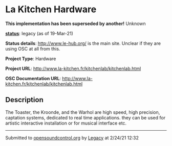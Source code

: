 # La Kitchen Hardware

**This implementation has been superseded by another!**
Unknown

**[status](../implementation-status.html)**: legacy (as of 19-Mar-21)

**Status details**: 
http://www.le-hub.org/ is the main site. Unclear if they are using OSC at all from this.

**Project Type**: Hardware

**Project URL**: <http://www.la-kitchen.fr/kitchenlab/kitchenlab.html>

**OSC Documentation URL**: <http://www.la-kitchen.fr/kitchenlab/kitchenlab.html>

## Description

The Toaster, the Kroonde, and the Warhol are high speed, high precision, captation systems, dedicated to real time applications. they can be used for artistic interactive installation or for musical interface etc.

---
Submitted to [opensoundcontrol.org](https://opensoundcontrol.org) by [Legacy](https://web.archive.org) at 2/24/21 12:32
